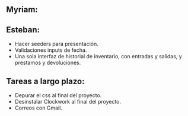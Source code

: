 ## Myriam:

## Esteban:

- Hacer seeders para presentación.
- Validaciones inputs de fecha.
- Una sola interfaz de historial de inventario, con entradas y salidas, y prestamos y devoluciones.

## Tareas a largo plazo:

- Depurar el css al final del proyecto.
- Desinstalar Clockwork al final del proyecto.
- Correos con Gmail.

